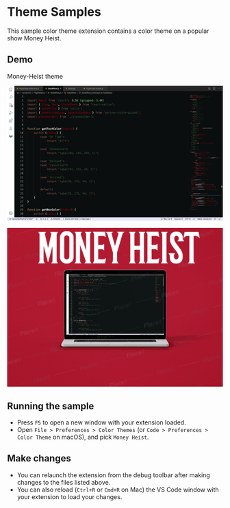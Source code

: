 # Theme Samples

This sample color theme extension contains a
color theme on a popular show Money Heist.

## Demo

Money-Heist theme

![Sample Theme](./screenshot-1.png)



![Sample Theme](./screenshot-2.png)


## Running the sample

- Press `F5` to open a new window with your extension loaded.
- Open `File > Preferences > Color Themes` (or `Code > Preferences > Color Theme` on macOS), and pick `Money Heist`.

## Make changes

- You can relaunch the extension from the debug toolbar after making changes to the files listed above.
- You can also reload (`Ctrl+R` or `Cmd+R` on Mac) the VS Code window with your extension to load your changes.